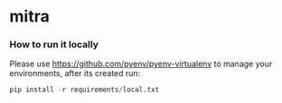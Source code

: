 # mitra

### How to run it locally

Please use https://github.com/pyenv/pyenv-virtualenv to manage your environments,
after its created run:

```python
pip install -r requirements/local.txt
```

